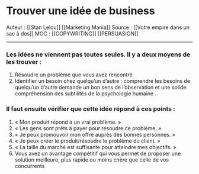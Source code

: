 # Trouver une idée de business
 
Auteur : [[Stan Lelou]] [[Marketing Mania]] 
Source : [[Votre empire dans un sac à dos]] 
MOC : [[COPYWRITING]] [[PERSUASION]]
***

### Les idées ne viennent pas toutes seules. Il y a deux moyens de les trouver :
1. Résoudre un problème que vous avez rencontré
2. Identifier un besoin chez quelqu’un d’autre : comprendre les besoins de quelqu’un d’autre demande un bon sens de l’observation et une solide compréhension des subtilités de la psychologie humaine .

### Il faut ensuite vérifier que cette idée répond à ces points :
1. « Mon produit répond à un vrai problème. »
2. « Les gens sont prêts à payer pour résoudre ce problème. »
3. « Je peux promouvoir mon offre auprès des bonnes personnes. »
4. « Je peux créer le produit/résoudre le problème du client. »
5. « La taille du marché est suffisante pour atteindre mes objectifs. »
6. Vous avez un avantage compétitif qui vous permet de proposer une solution meilleure, plus rapide ou moins chère que celle de vos concurrents
